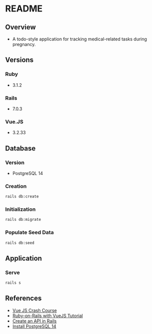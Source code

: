 # README

## Overview
- A todo-style application for tracking medical-related tasks during pregnancy.

## Versions

### Ruby
- 3.1.2

### Rails
- 7.0.3

### Vue.JS
- 3.2.33

## Database

### Version
- PostgreSQL 14

### Creation

```bash
rails db:create
```

### Initialization

```bash
rails db:migrate
```

### Populate Seed Data

```bash
rails db:seed
```

## Application

### Serve

```bash
rails s
```

## References
- [Vue JS Crash Course](https://www.youtube.com/watch?v=qZXt1Aom3Cs)
- [Ruby-on-Rails with VueJS Tutorial](https://www.bootrails.com/blog/ruby-on-rails-and-vuejs-tutorial/)
- [Create an API in Rails](https://levelup.gitconnected.com/7-steps-to-create-an-api-in-rails-2f984c7c4286)
- [Install PostgreSQL 14](https://techviewleo.com/install-postgresql-on-arch-manjaro-garuda-linux/)
